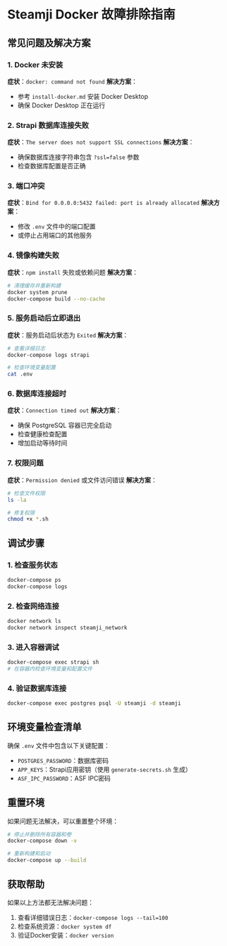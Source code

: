 # Steamji Docker 故障排除指南

## 常见问题及解决方案

### 1. Docker 未安装
**症状**：`docker: command not found`
**解决方案**：
- 参考 `install-docker.md` 安装 Docker Desktop
- 确保 Docker Desktop 正在运行

### 2. Strapi 数据库连接失败
**症状**：`The server does not support SSL connections`
**解决方案**：
- 确保数据库连接字符串包含 `?ssl=false` 参数
- 检查数据库配置是否正确

### 3. 端口冲突
**症状**：`Bind for 0.0.0.0:5432 failed: port is already allocated`
**解决方案**：
- 修改 `.env` 文件中的端口配置
- 或停止占用端口的其他服务

### 4. 镜像构建失败
**症状**：`npm install` 失败或依赖问题
**解决方案**：
```bash
# 清理缓存并重新构建
docker system prune
docker-compose build --no-cache
```

### 5. 服务启动后立即退出
**症状**：服务启动后状态为 `Exited`
**解决方案**：
```bash
# 查看详细日志
docker-compose logs strapi

# 检查环境变量配置
cat .env
```

### 6. 数据库连接超时
**症状**：`Connection timed out`
**解决方案**：
- 确保 PostgreSQL 容器已完全启动
- 检查健康检查配置
- 增加启动等待时间

### 7. 权限问题
**症状**：`Permission denied` 或文件访问错误
**解决方案**：
```bash
# 检查文件权限
ls -la

# 修复权限
chmod +x *.sh
```

## 调试步骤

### 1. 检查服务状态
```bash
docker-compose ps
docker-compose logs
```

### 2. 检查网络连接
```bash
docker network ls
docker network inspect steamji_network
```

### 3. 进入容器调试
```bash
docker-compose exec strapi sh
# 在容器内检查环境变量和配置文件
```

### 4. 验证数据库连接
```bash
docker-compose exec postgres psql -U steamji -d steamji
```

## 环境变量检查清单

确保 `.env` 文件中包含以下关键配置：
- `POSTGRES_PASSWORD`：数据库密码
- `APP_KEYS`：Strapi应用密钥（使用 `generate-secrets.sh` 生成）
- `ASF_IPC_PASSWORD`：ASF IPC密码

## 重置环境

如果问题无法解决，可以重置整个环境：
```bash
# 停止并删除所有容器和卷
docker-compose down -v

# 重新构建和启动
docker-compose up --build
```

## 获取帮助

如果以上方法都无法解决问题：
1. 查看详细错误日志：`docker-compose logs --tail=100`
2. 检查系统资源：`docker system df`
3. 验证Docker安装：`docker version`